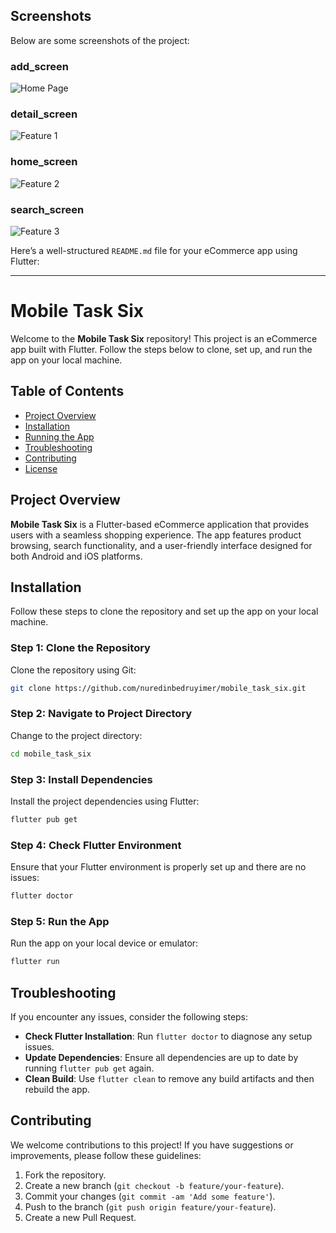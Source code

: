 
## Screenshots

Below are some screenshots of the project:

### add_screen

![Home Page](./images/screen_shot_one.jpg)

### detail_screen

![Feature 1](./images/screen_shot_two.jpg)

### home_screen

![Feature 2](./images/screen_shot_three.jpg)

### search_screen

![Feature 3](./images/screen_shot_four.jpg)


Here’s a well-structured `README.md` file for your eCommerce app using Flutter:

---

# Mobile Task Six

Welcome to the **Mobile Task Six** repository! This project is an eCommerce app built with Flutter. Follow the steps below to clone, set up, and run the app on your local machine.

## Table of Contents

- [Project Overview](#project-overview)
- [Installation](#installation)
- [Running the App](#running-the-app)
- [Troubleshooting](#troubleshooting)
- [Contributing](#contributing)
- [License](#license)

## Project Overview

**Mobile Task Six** is a Flutter-based eCommerce application that provides users with a seamless shopping experience. The app features product browsing, search functionality, and a user-friendly interface designed for both Android and iOS platforms.

## Installation

Follow these steps to clone the repository and set up the app on your local machine.

### Step 1: Clone the Repository

Clone the repository using Git:

```bash
git clone https://github.com/nuredinbedruyimer/mobile_task_six.git
```

### Step 2: Navigate to Project Directory

Change to the project directory:

```bash
cd mobile_task_six
```

### Step 3: Install Dependencies

Install the project dependencies using Flutter:

```bash
flutter pub get
```

### Step 4: Check Flutter Environment

Ensure that your Flutter environment is properly set up and there are no issues:

```bash
flutter doctor
```

### Step 5: Run the App

Run the app on your local device or emulator:

```bash
flutter run
```

## Troubleshooting

If you encounter any issues, consider the following steps:

- **Check Flutter Installation**: Run `flutter doctor` to diagnose any setup issues.
- **Update Dependencies**: Ensure all dependencies are up to date by running `flutter pub get` again.
- **Clean Build**: Use `flutter clean` to remove any build artifacts and then rebuild the app.

## Contributing

We welcome contributions to this project! If you have suggestions or improvements, please follow these guidelines:

1. Fork the repository.
2. Create a new branch (`git checkout -b feature/your-feature`).
3. Commit your changes (`git commit -am 'Add some feature'`).
4. Push to the branch (`git push origin feature/your-feature`).
5. Create a new Pull Request.




